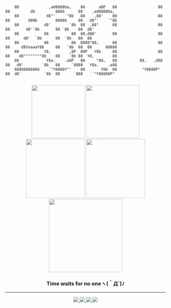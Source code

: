 <pre><code>

    88             ,ad8888ba,    88      a8P   88                  88  88         db         888b      88    ,ad8888ba,   
    88            d8"'    `"8b   88    ,88'    88                  88  88        d88b        8888b     88   d8"'    `"8b  
    88           d8'        `8b  88  ,88"      88                  88  88       d8'`8b       88 `8b    88  d8'            
    88           88          88  88,d88'       88                  88  88      d8'  `8b      88  `8b   88  88             
    88           88          88  8888"88,      88                  88  88     d8YaaaaY8b     88   `8b  88  88      88888  
    88           Y8,        ,8P  88P   Y8b     88                  88  88    d8""""""""8b    88    `8b 88  Y8,        88  
    88            Y8a.    .a8P   88     "88,   88          88,   ,d88  88   d8'        `8b   88     `8888   Y8a.    .a88  
    88888888888    `"Y8888Y"'    88       Y8b  88           "Y8888P"   88  d8'          `8b  88      `888    `"Y88888P"   

</code></pre>

<p align="center">
  <img src="https://github-readme-stats.vercel.app/api?username=summer10920&show_icons=true&theme=synthwave" height="167">
  <img src="https://github-readme-stats.vercel.app/api/top-langs?username=summer10920&show_icons=true&layout=compact&theme=synthwave" height="167">
  <img src="https://github-readme-streak-stats.herokuapp.com/?user=summer10920&theme=synthwave" height="185">
  <img src="https://github-profile-summary-cards.vercel.app/api/cards/stats?username=summer10920&theme=dracula" height="185">
  <img src="https://github-profile-summary-cards.vercel.app/api/cards/profile-details?username=summer10920&theme=dracula" height="230">
</p>

<h3 align="center">Time waits for no oneヽ(｀Д´)ﾉ</h3>
<hr>
<p align="center">
  <a href="https://summer10920.github.io">
    <img src="https://img.icons8.com/ios-filled/28/e5289e/blogger.png"/>
  </a>
  <a href="https://www.linkedin.com/in/loki-jiang/">
    <img src="https://img.icons8.com/material-outlined/30/e5289e/linkedin.png" />
  </a>
  <a href="https://www.youtube.com/channel/UC2-nJumftery9w8NdQenKlQ">
    <img src="https://img.icons8.com/material-outlined/30/e5289e/youtube.png"/>
  </a>
  <a href="https://www.youtube.com/channel/UC2-nJumftery9w8NdQenKlQ">
    <img src="https://img.icons8.com/material-outlined/28/e5289e/gmail.png"/>
  </a>
</p>
